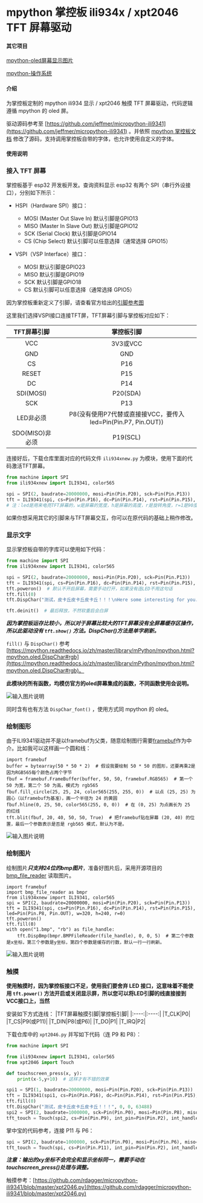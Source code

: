 # mpython 掌控板 ili934x / xpt2046 TFT 屏幕驱动

#### 其它项目

[mpython-oled屏幕显示图片](https://gitee.com/wojiaoyishang/new-mpython-bin-to-picture)

[mpython-操作系统](https://gitee.com/wojiaoyishang/TaoLiSystem)

#### 介绍

为掌控板定制的 mpython ili934 显示 / xpt2046 触摸 TFT 屏幕驱动，代码逻辑遵循 mpython 的 oled 屏。

驱动源码参考至 [https://github.com/jeffmer/micropython-ili9341](https://github.com/jeffmer/micropython-ili9341) 。并依照 [mpython 掌控板文档](https://mpython.readthedocs.io/zh/master/tutorials/basics/oled.html) 修改了源码，支持调用掌控板自带的字体，也允许使用自定义的字体。

#### 使用说明

### 接入 TFT 屏幕

掌控板基于 esp32 开发板开发。查询资料显示 esp32 有两个 SPI（串行外设接口），分别如下所示：

+ HSPI（Hardware SPI）接口：

    - MOSI (Master Out Slave In) 默认引脚是GPIO13
    - MISO (Master In Slave Out) 默认引脚是GPIO12
    - SCK (Serial Clock) 默认引脚是GPIO14
    - CS (Chip Select) 默认引脚可以任意选择（通常选择 GPIO15）

+ VSPI（VSP Interface）接口：

    - MOSI 默认引脚是GPIO23
    - MISO 默认引脚是GPIO19
    - SCK 默认引脚是GPIO18
    - CS 默认引脚可以任意选择（通常选择 GPIO5）

因为掌控板重新定义了引脚，请查看官方给出的[引脚参考图](https://mpython.readthedocs.io/zh/master/_images/mPython%E6%8E%8C%E6%8E%A7%E6%9D%BF_pin_define.jpg)

这里我们选择VSPI接口连接TFT屏，TFT屏幕引脚与掌控板对应如下：

|TFT屏幕引脚|掌控板引脚|
|:----:|:----:|
|VCC|3V3或VCC|
|GND|GND|
|CS|P16|
|RESET|P15|
|DC|P14|
|SDI(MOSI)|P20(SDA)|
|SCK|P13|
|LED非必须|P8(没有使用P7代替或直接接VCC，要传入led=Pin(Pin.P7, Pin.OUT))|
|SDO(MISO)非必须|P19(SCL)|

连接好后，下载仓库里面对应的代码文件 `ili934xnew.py` 为模块，使用下面的代码激活TFT屏幕。

```python
from machine import SPI
from ili934xnew import ILI9341, color565

spi = SPI(2, baudrate=20000000, mosi=Pin(Pin.P20), sck=Pin(Pin.P13))
tft = ILI9341(spi, cs=Pin(Pin.P16), dc=Pin(Pin.P14), rst=Pin(Pin.P15), led=Pin(Pin.P8, Pin.OUT), w=320, h=240, r=0)
# 注：led是用来电亮TFT屏幕的，w是屏幕的宽度，h是屏幕的高度，r是旋转角度，r=1是90度。
```

如果你想采用其它的引脚来与TFT屏幕交互，你可以在原代码的基础上稍作修改。

### 显示文字

显示掌控板自带的字库可以使用如下代码：

```python
from machine import SPI
from ili934xnew import ILI9341, color565

spi = SPI(2, baudrate=20000000, mosi=Pin(Pin.P20), sck=Pin(Pin.P13))
tft = ILI9341(spi, cs=Pin(Pin.P16), dc=Pin(Pin.P14), rst=Pin(Pin.P15), led=Pin(Pin.P8, Pin.OUT), w=320, h=240, r=0)
tft.poweron()  # 默认不开启屏幕，需要手动打开，如果没有连LED不用这句话
tft.fill(0)
tft.DispChar("测试，皮卡丘皮卡丘皮卡丘！！！\nHere some interesting for you.\n" + "长文本" * 100, 0, 0, color565(255, 255, 255), buffer_char_line=1, buffer_width=None)  # buffer_char_line 参数为缓存多少行文字，buffer_width 参数为文字显示区域的宽度，默认为屏幕宽度，会自动换行。

tft.deinit()  # 最后释放，不然软重启会白屏
```

***因为掌控板运存比较小，所以对于屏幕比较大的TFT屏幕没有全屏幕缓存区操作，所以此驱动没有 `tft.show()` 方法。DispChar()方法是单字刷新。***

`fill()` 与 `DispChar()` 参考 [https://mpython.readthedocs.io/zh/master/library/mPython/mpython.html?mpython.oled.DispChar#rgb](https://mpython.readthedocs.io/zh/master/library/mPython/mpython.html?mpython.oled.DispChar#rgb)。

**此模块的所有函数，均模仿官方的oled屏幕集成的函数，不同函数使用会说明。**

![输入图片说明](https://foruda.gitee.com/images/1691145621865141314/e3aa6b53_5210553.png "屏幕截图")

同时含有也有方法 `DispChar_font()` ，使用方式同 mpython 的 oled。

### 绘制图形

由于ILI9341驱动并不是以framebuf为父类，随意绘制图行需要[framebuf](https://mpython.readthedocs.io/zh/master/library/micropython/framebuf.html)作为中介。比如我可以这样画一个圆和线：

```
import framebuf
buffer = bytearray(50 * 50 * 2)  # 假设我要绘制 50 * 50 的图形，还要再乘2是因为RGB565每个颜色占两个字节
fbuf = framebuf.FrameBuffer(buffer, 50, 50, framebuf.RGB565)  # 第一个 50 为宽，第二个 50 为高，模式为 rgb565
fbuf.fill_circle(25, 25, 24, color565(255, 255, 0))  # 以点 (25, 25) 为圆心（以framebuf为基准），画一个半径为 24 的黄圆
fbuf.hline(0, 25, 50, color565(255, 0, 0))  # 在 (0, 25) 为点画长为 25 的红线
tft.blit(fbuf, 20, 40, 50, 50, True)  # 把framebuf贴在屏幕 (20, 40) 的位置，最后一个参数表示是否是 rgb565 模式，默认为不是。
```

![输入图片说明](https://foruda.gitee.com/images/1691151341282674316/5155c240_5210553.png "屏幕截图")

### 绘制图片

绘制图片***只支持24位的bmp图片***，准备好图片后，采用开源项目的 [bmp_file_reader](https://github.com/ExcaliburZero/bmp_file_reader) 读取图片。

```
import framebuf
import bmp_file_reader as bmpr
from ili934xnew import ILI9341, color565
spi = SPI(2, baudrate=20000000, mosi=Pin(Pin.P20), sck=Pin(Pin.P13))
tft = ILI9341(spi, cs=Pin(Pin.P16), dc=Pin(Pin.P14), rst=Pin(Pin.P15), led=Pin(Pin.P8, Pin.OUT), w=320, h=240, r=0)
tft.poweron()
tft.fill(0)
with open("1.bmp", "rb") as file_handle:
    tft.DispBmp(bmpr.BMPFileReader(file_handle), 0, 0, 5)  # 第二个参数是x坐标，第三个参数是y坐标，第四个参数是缓存的行数，默认一行一行刷新。
```

![输入图片说明](https://foruda.gitee.com/images/1691152883284359035/8515c01d_5210553.png "屏幕截图")

### 触摸

**使用触摸时，因为掌控板接口不足，使用我们要舍弃 LED 接口，这意味着不能使用 `tft.power()` 方法开启或关闭显示屏，所以您可以将LED引脚的线直接接到VCC接口上，当然**

安装如下方式连线：
|TFT屏幕触摸引脚|掌控板引脚|
|:----:|:----:|
|T_CLK|P0|
|T_CS|P9(或P11)|
|T_DIN|P8(或P6)|
|T_DO|P1|
|T_IRQ|P2|

下载仓库中的 `xpt2046.py` 并写如下代码（连 P9 和 P8）：

```python
from machine import SPI

from ili934xnew import ILI9341, color565
from xpt2046 import Touch

def touchscreen_press(x, y):
    print(x-5,y+10)  # 这样才有不错的效果

spi1 = SPI(1, baudrate=20000000, mosi=Pin(Pin.P20), sck=Pin(Pin.P13))
tft = ILI9341(spi1, cs=Pin(Pin.P16), dc=Pin(Pin.P14), rst=Pin(Pin.P15), led=None, w=320, h=240, r=0)
tft.fill(0)
tft.DispChar("测试，皮卡丘皮卡丘皮卡丘！！！", 0, 0, 63488)
spi2 = SPI(2, baudrate=1000000, sck=Pin(Pin.P0), mosi=Pin(Pin.P8), miso=Pin(Pin.P1))
tft_touch = Touch(spi2, cs=Pin(Pin.P9), int_pin=Pin(Pin.P2), int_handler=touchscreen_press, r=0)
```

掌中宝的代码参考，连接 P11 与 P6：

```python
spi = SPI(2, baudrate=1000000, sck=Pin(Pin.P0), mosi=Pin(Pin.P6), miso=Pin(Pin.P1))
tft_touch = Touch(spi, cs=Pin(Pin.P11), int_pin=Pin(Pin.P2), int_handler=touchscreen_press, r=0)
```

***注意：输出的xy坐标不会完全和显示坐标同一，需要手动在touchscreen_press()处理与调整。***

触摸参考：[https://github.com/rdagger/micropython-ili9341/blob/master/xpt2046.py](https://github.com/rdagger/micropython-ili9341/blob/master/xpt2046.py)